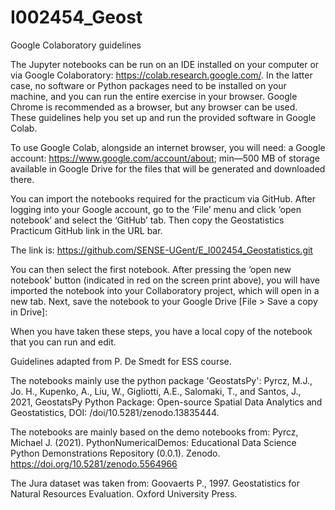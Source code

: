 # I002454_Geost

Google Colaboratory guidelines

The Jupyter notebooks can be run on an IDE installed on your computer or via Google Colaboratory: https://colab.research.google.com/. In the latter case, no software or Python packages need to be installed on your machine, and you can run the entire exercise in your browser. Google Chrome is recommended as a browser, but any browser can be used. These guidelines help you set up and run the provided software in Google Colab.

To use Google Colab, alongside an internet browser, you will need: a Google account: https://www.google.com/account/about; min—500 MB of storage available in Google Drive for the files that will be generated and downloaded there.

You can import the notebooks required for the practicum via GitHub. After logging into your Google account, go to the ‘File’ menu and click ‘open notebook’ and select the ‘GitHub’ tab. Then copy the Geostatistics Practicum GitHub link in the URL bar.

The link is: https://github.com/SENSE-UGent/E_I002454_Geostatistics.git

You can then select the first notebook. After pressing the ‘open new notebook’ button (indicated in red on the screen print above), you will have imported the notebook into your Collaboratory project, which will open in a new tab. Next, save the notebook to your Google Drive [File > Save a copy in Drive]:

When you have taken these steps, you have a local copy of the notebook that you can run and edit.

Guidelines adapted from P. De Smedt for ESS course.

The notebooks mainly use the python package 'GeostatsPy':
Pyrcz, M.J., Jo. H., Kupenko, A., Liu, W., Gigliotti, A.E., Salomaki, T., and Santos, J., 2021, GeostatsPy Python Package: Open-source Spatial Data Analytics and Geostatistics, DOI: /doi/10.5281/zenodo.13835444.

The notebooks are mainly based on the demo notebooks from:
Pyrcz, Michael J. (2021). PythonNumericalDemos: Educational Data Science Python Demonstrations Repository (0.0.1). Zenodo. https://doi.org/10.5281/zenodo.5564966

The Jura dataset was taken from: Goovaerts P., 1997. Geostatistics for Natural Resources Evaluation. Oxford University Press.
